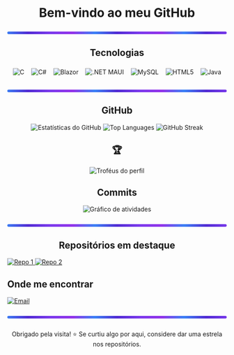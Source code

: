 <h1 align="center">Bem-vindo ao meu GitHub</h1>
<div role="separator" align="center" style="margin:26px 0;">
  <img src="blazor-line-wide.gif" alt="separador animado"
       style="display:block;width:100%;height:6px;border-radius:999px;object-fit:cover;" />
</div>

<h2 align="center">Tecnologias</h2>
<p align="center">
  <img src="https://cdn.jsdelivr.net/gh/devicons/devicon/icons/c/c-original.svg"
       alt="C" title="C" width="48" height="48" style="margin:6px;" />
  <img src="https://cdn.jsdelivr.net/gh/devicons/devicon/icons/csharp/csharp-original.svg"
       alt="C#" title="C#" width="48" height="48" style="margin:6px;" />
  <img src="https://cdn.simpleicons.org/blazor"
       alt="Blazor" title="Blazor" width="48" height="48" style="margin:6px;" />
  <img src="https://cdn.simpleicons.org/dotnet"
       alt=".NET MAUI" title=".NET MAUI" width="48" height="48" style="margin:6px;" />
  <img src="https://cdn.jsdelivr.net/gh/devicons/devicon/icons/mysql/mysql-original.svg"
       alt="MySQL" title="MySQL" width="48" height="48" style="margin:6px;" />
  <img src="https://cdn.jsdelivr.net/gh/devicons/devicon/icons/html5/html5-original.svg"
       alt="HTML5" title="HTML5" width="48" height="48" style="margin:6px;" />
  <img src="https://cdn.jsdelivr.net/gh/devicons/devicon/icons/java/java-original.svg"
       alt="Java" title="Java" width="48" height="48" style="margin:6px;" /> 
</p>

<div role="separator" align="center" style="margin:26px 0;">
  <img src="blazor-line-wide.gif" alt="separador animado"
       style="display:block;width:100%;height:6px;border-radius:999px;object-fit:cover;" />
</div>

<h2 align="center">GitHub</h2>
<div align="center">
  <img src="https://github-readme-stats.vercel.app/api?username=ProgramStoneAge&show_icons=true&include_all_commits=true&count_private=true&theme=dracula&hide_border=false&locale=pt-br" height="170" alt="Estatísticas do GitHub">
  <img src="https://github-readme-stats.vercel.app/api/top-langs?username=ProgramStoneAge&locale=pt-br&hide_title=false&layout=compact&card_width=320&langs_count=8&theme=dracula&hide_border=false" height="170" alt="Top Languages">
  <img src="https://streak-stats.demolab.com?user=ProgramStoneAge&theme=dracula&locale=pt_BR&date_format=j%20M%5B%20Y%5D" height="170" alt="GitHub Streak">
</div>

<h2 align="center">🏆</h2>
<p align="center">
  <img src="https://github-profile-trophy.vercel.app/?username=ProgramStoneAge&theme=dracula&no-frame=true&no-bg=true&column=6" alt="Troféus do perfil">
</p>

<h2 align="center">Commits</h2>
<p align="center">
  <img src="https://github-readme-activity-graph.vercel.app/graph?username=ProgramStoneAge&theme=dracula&hide_border=false" alt="Gráfico de atividades">
</p>

<div role="separator" align="center" style="margin:26px 0;">
  <img src="blazor-line-wide.gif" alt="separador animado"
       style="display:block;width:100%;height:6px;border-radius:999px;object-fit:cover;" />
</div>

<h2 align="center">Repositórios em destaque</h2>
<p>
  <a href="https://github.com/ProgramStoneAge/DiscordBotGenerativo-MarkovChain-">
    <img src="https://github-readme-stats.vercel.app/api/pin/?username=ProgramStoneAge&repo=DiscordBotGenerativo-MarkovChain-&theme=dracula" alt="Repo 1">
  </a>
  <a href="https://github.com/ProgramStoneAge/Ponte">
    <img src="https://github-readme-stats.vercel.app/api/pin/?username=ProgramStoneAge&repo=Ponte&theme=dracula" alt="Repo 2">
  </a>
</p>

<h2>Onde me encontrar</h2>
<p>
  <a href="mailto:vsantosp1308@gmail.com">
    <img src="https://img.shields.io/badge/E--mail-D14836?logo=gmail&logoColor=white&labelColor=333" alt="Email">
  </a>
</p>

<div role="separator" align="center" style="margin:26px 0;">
  <img src="blazor-line-wide.gif" alt="separador animado"
       style="display:block;width:100%;height:6px;border-radius:999px;object-fit:cover;" />
</div>

<!-- RODAPÉ -->
<p align="center">Obrigado pela visita! ⭐ Se curtiu algo por aqui, considere dar uma estrela nos repositórios.</p>

<!-- EXTRAS OPCIONAIS (remova se não usar)
<p align="center">
  <img src="https://github-readme-stats.vercel.app/api/wakatime?username=SEU_USUARIO_WAKATIME&layout=compact&theme=dracula" alt="WakaTime">
</p>
-->
